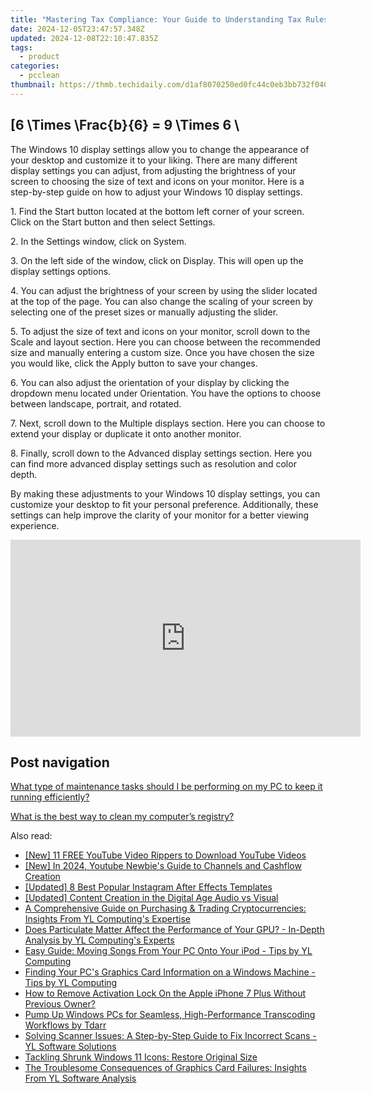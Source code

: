 ```yaml
---
title: "Mastering Tax Compliance: Your Guide to Understanding Tax Rules with YL Computing's Expert Software Solutions"
date: 2024-12-05T23:47:57.348Z
updated: 2024-12-08T22:10:47.835Z
tags:
  - product
categories:
  - pcclean
thumbnail: https://thmb.techidaily.com/d1af8070250ed0fc44c0eb3bb732f040d9be0391dec23043dea2f82d9170e773.jpg
---
```


## \[6 \Times \Frac{b}{6} = 9 \Times 6 \

The Windows 10 display settings allow you to change the appearance of your desktop and customize it to your liking. There are many different display settings you can adjust, from adjusting the brightness of your screen to choosing the size of text and icons on your monitor. Here is a step-by-step guide on how to adjust your Windows 10 display settings. 

1\. Find the Start button located at the bottom left corner of your screen. Click on the Start button and then select Settings.

2\. In the Settings window, click on System.

3\. On the left side of the window, click on Display. This will open up the display settings options. 

4\. You can adjust the brightness of your screen by using the slider located at the top of the page. You can also change the scaling of your screen by selecting one of the preset sizes or manually adjusting the slider.

5\. To adjust the size of text and icons on your monitor, scroll down to the Scale and layout section. Here you can choose between the recommended size and manually entering a custom size. Once you have chosen the size you would like, click the Apply button to save your changes.

6\. You can also adjust the orientation of your display by clicking the dropdown menu located under Orientation. You have the options to choose between landscape, portrait, and rotated.

7\. Next, scroll down to the Multiple displays section. Here you can choose to extend your display or duplicate it onto another monitor.

8\. Finally, scroll down to the Advanced display settings section. Here you can find more advanced display settings such as resolution and color depth. 

By making these adjustments to your Windows 10 display settings, you can customize your desktop to fit your personal preference. Additionally, these settings can help improve the clarity of your monitor for a better viewing experience.

<!-- affiliate ads begin -->
<iframe width="560" height="315" src="https://www.youtube.com/embed/1KKovVi9epE?si=EF7KA7b4KsEpWA-M" title="YouTube video player" frameborder="0" allow="accelerometer; autoplay; clipboard-write; encrypted-media; gyroscope; picture-in-picture; web-share" referrerpolicy="strict-origin-when-cross-origin" allowfullscreen></iframe>
<!-- affiliate ads end -->

## Post navigation

[What type of maintenance tasks should I be performing on my PC to keep it running efficiently?](https://tools.techidaily.com/pcclean/products/)

[What is the best way to clean my computer’s registry?](https://tools.techidaily.com/pcclean/products/)

<ins class="adsbygoogle"
     style="display:block"
     data-ad-format="autorelaxed"
     data-ad-client="ca-pub-7571918770474297"
     data-ad-slot="1223367746"></ins>

<ins class="adsbygoogle"
     style="display:block"
     data-ad-client="ca-pub-7571918770474297"
     data-ad-slot="8358498916"
     data-ad-format="auto"
     data-full-width-responsive="true"></ins>

<span class="atpl-alsoreadstyle">Also read:</span>
<div><ul>
<li><a href="https://youtube-tips.techidaily.com/1-free-youtube-video-rippers-to-download-youtube-videos/"><u>[New] 11 FREE YouTube Video Rippers to Download YouTube Videos</u></a></li>
<li><a href="https://youtube-lab.techidaily.com/n-2024-youtube-newbies-guide-to-channels-and-cashflow-creation/"><u>[New] In 2024, Youtube Newbie's Guide to Channels and Cashflow Creation</u></a></li>
<li><a href="https://instagram-clips.techidaily.com/updated-8-best-popular-instagram-after-effects-templates/"><u>[Updated] 8 Best Popular Instagram After Effects Templates</u></a></li>
<li><a href="https://vp-tips.techidaily.com/updated-content-creation-in-the-digital-age-audio-vs-visual/"><u>[Updated] Content Creation in the Digital Age Audio vs Visual</u></a></li>
<li><a href="https://win-updates.techidaily.com/a-comprehensive-guide-on-purchasing-and-trading-cryptocurrencies-insights-from-yl-computings-expertise/"><u>A Comprehensive Guide on Purchasing & Trading Cryptocurrencies: Insights From YL Computing's Expertise</u></a></li>
<li><a href="https://win-updates.techidaily.com/does-particulate-matter-affect-the-performance-of-your-gpu-in-depth-analysis-by-yl-computings-experts/"><u>Does Particulate Matter Affect the Performance of Your GPU? - In-Depth Analysis by YL Computing's Experts</u></a></li>
<li><a href="https://win-updates.techidaily.com/easy-guide-moving-songs-from-your-pc-onto-your-ipod-tips-by-yl-computing/"><u>Easy Guide: Moving Songs From Your PC Onto Your iPod - Tips by YL Computing</u></a></li>
<li><a href="https://win-updates.techidaily.com/finding-your-pcs-graphics-card-information-on-a-windows-machine-tips-by-yl-computing/"><u>Finding Your PC's Graphics Card Information on a Windows Machine - Tips by YL Computing</u></a></li>
<li><a href="https://activate-lock.techidaily.com/how-to-remove-activation-lock-on-the-apple-iphone-7-plus-without-previous-owner-by-drfone-ios/"><u>How to Remove Activation Lock On the Apple iPhone 7 Plus Without Previous Owner?</u></a></li>
<li><a href="https://win11-tips.techidaily.com/pump-up-windows-pcs-for-seamless-high-performance-transcoding-workflows-by-tdarr/"><u>Pump Up Windows PCs for Seamless, High-Performance Transcoding Workflows by Tdarr</u></a></li>
<li><a href="https://win-updates.techidaily.com/solving-scanner-issues-a-step-by-step-guide-to-fix-incorrect-scans-yl-software-solutions/"><u>Solving Scanner Issues: A Step-by-Step Guide to Fix Incorrect Scans - YL Software Solutions</u></a></li>
<li><a href="https://win11.techidaily.com/tackling-shrunk-windows-11-icons-restore-original-size/"><u>Tackling Shrunk Windows 11 Icons: Restore Original Size</u></a></li>
<li><a href="https://win-updates.techidaily.com/the-troublesome-consequences-of-graphics-card-failures-insights-from-yl-software-analysis/"><u>The Troublesome Consequences of Graphics Card Failures: Insights From YL Software Analysis</u></a></li>
</ul></div>

